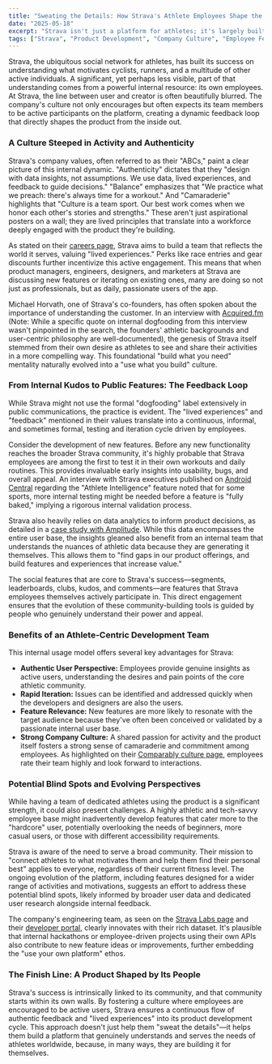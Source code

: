 ```yaml
---
title: "Sweating the Details: How Strava's Athlete Employees Shape the Platform from the Inside Out"
date: "2025-05-18"
excerpt: "Strava isn't just a platform for athletes; it's largely built and refined by them. The company's deeply ingrained culture of employees actively using their own product fuels innovation, shapes features, and ensures that the user experience resonates authentically with its global community."
tags: ["Strava", "Product Development", "Company Culture", "Employee Feedback", "Fitness Technology", "User Experience", "Data-Driven Design", "Athlete Community"]
---
```


Strava, the ubiquitous social network for athletes, has built its success on understanding what motivates cyclists, runners, and a multitude of other active individuals. A significant, yet perhaps less visible, part of that understanding comes from a powerful internal resource: its own employees. At Strava, the line between user and creator is often beautifully blurred. The company's culture not only encourages but often expects its team members to be active participants on the platform, creating a dynamic feedback loop that directly shapes the product from the inside out.

### A Culture Steeped in Activity and Authenticity

Strava's company values, often referred to as their "ABCs," paint a clear picture of this internal dynamic. "Authenticity" dictates that they "design with data insights, not assumptions. We use data, lived experiences, and feedback to guide decisions." "Balance" emphasizes that "We practice what we preach: there's always time for a workout." And "Camaraderie" highlights that "Culture is a team sport. Our best work comes when we honor each other's stories and strengths." These aren't just aspirational posters on a wall; they are lived principles that translate into a workforce deeply engaged with the product they're building.

As stated on their [careers page](https://www.strava.com/careers), Strava aims to build a team that reflects the world it serves, valuing "lived experiences." Perks like race entries and gear discounts further incentivize this active engagement. This means that when product managers, engineers, designers, and marketers at Strava are discussing new features or iterating on existing ones, many are doing so not just as professionals, but as daily, passionate users of the app.

Michael Horvath, one of Strava's co-founders, has often spoken about the importance of understanding the customer. In an interview with [Acquired.fm](https://www.acquired.fm/episodes/strava-with-michael-horvath-and-mark-gainey) (Note: While a specific quote on internal dogfooding from this interview wasn't pinpointed in the search, the founders' athletic backgrounds and user-centric philosophy are well-documented), the genesis of Strava itself stemmed from their own desire as athletes to see and share their activities in a more compelling way. This foundational "build what you need" mentality naturally evolved into a "use what you build" culture.

### From Internal Kudos to Public Features: The Feedback Loop

While Strava might not use the formal "dogfooding" label extensively in public communications, the practice is evident. The "lived experiences" and "feedback" mentioned in their values translate into a continuous, informal, and sometimes formal, testing and iteration cycle driven by employees.

Consider the development of new features. Before any new functionality reaches the broader Strava community, it's highly probable that Strava employees are among the first to test it in their own workouts and daily routines. This provides invaluable early insights into usability, bugs, and overall appeal. An interview with Strava executives published on [Android Central](https://www.androidcentral.com/apps-software/strava-interview-athlete-intelligence-inaccurate-gps-race-leaderboards-and-more) regarding the "Athlete Intelligence" feature noted that for some sports, more internal testing might be needed before a feature is "fully baked," implying a rigorous internal validation process.

Strava also heavily relies on data analytics to inform product decisions, as detailed in a [case study with Amplitude](https://amplitude.com/blog/strava-analytics-efficiency). While this data encompasses the entire user base, the insights gleaned also benefit from an internal team that understands the nuances of athletic data because they are generating it themselves. This allows them to "find gaps in our product offerings, and build features and experiences that increase value."

The social features that are core to Strava's success—segments, leaderboards, clubs, kudos, and comments—are features that Strava employees themselves actively participate in. This direct engagement ensures that the evolution of these community-building tools is guided by people who genuinely understand their power and appeal.

### Benefits of an Athlete-Centric Development Team

This internal usage model offers several key advantages for Strava:

* **Authentic User Perspective:** Employees provide genuine insights as active users, understanding the desires and pain points of the core athletic community.
* **Rapid Iteration:** Issues can be identified and addressed quickly when the developers and designers are also the users.
* **Feature Relevance:** New features are more likely to resonate with the target audience because they've often been conceived or validated by a passionate internal user base.
* **Strong Company Culture:** A shared passion for activity and the product itself fosters a strong sense of camaraderie and commitment among employees. As highlighted on their [Comparably culture page](https://www.comparably.com/companies/strava), employees rate their team highly and look forward to interactions.

### Potential Blind Spots and Evolving Perspectives

While having a team of dedicated athletes using the product is a significant strength, it could also present challenges. A highly athletic and tech-savvy employee base might inadvertently develop features that cater more to the "hardcore" user, potentially overlooking the needs of beginners, more casual users, or those with different accessibility requirements.

Strava is aware of the need to serve a broad community. Their mission to "connect athletes to what motivates them and help them find their personal best" applies to everyone, regardless of their current fitness level. The ongoing evolution of the platform, including features designed for a wider range of activities and motivations, suggests an effort to address these potential blind spots, likely informed by broader user data and dedicated user research alongside internal feedback.

The company's engineering team, as seen on the [Strava Labs page](https://labs.strava.com/) and their [developer portal](https://developers.strava.com/), clearly innovates with their rich dataset. It's plausible that internal hackathons or employee-driven projects using their own APIs also contribute to new feature ideas or improvements, further embedding the "use your own platform" ethos.

### The Finish Line: A Product Shaped by Its People

Strava's success is intrinsically linked to its community, and that community starts within its own walls. By fostering a culture where employees are encouraged to be active users, Strava ensures a continuous flow of authentic feedback and "lived experiences" into its product development cycle. This approach doesn't just help them "sweat the details"—it helps them build a platform that genuinely understands and serves the needs of athletes worldwide, because, in many ways, they are building it for themselves.